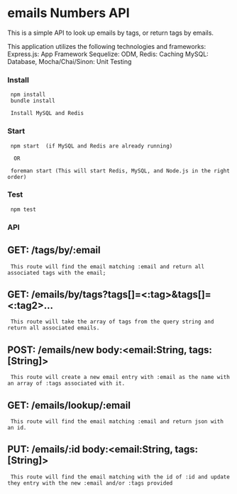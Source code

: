 emails Numbers API
==========================================

This is a simple API to look up emails by tags, or return tags by emails.

This application utilizes the following technologies and frameworks:
    Express.js: App Framework
    Sequelize: ODM,
    Redis: Caching
    MySQL: Database,
    Mocha/Chai/Sinon: Unit Testing

 ### Install

     npm install
     bundle install

     Install MySQL and Redis

 ### Start

     npm start  (if MySQL and Redis are already running)

      OR

     foreman start (This will start Redis, MySQL, and Node.js in the right order)

 ### Test

     npm test

 ### API

 ## GET: /tags/by/:email
     This route will find the email matching :email and return all associated tags with the email;

 ## GET: /emails/by/tags?tags[]=<:tag>&tags[]=<:tag2>...
     This route will take the array of tags from the query string and return all associated emails.

 ## POST: /emails/new body:<email:String, tags:[String]>
     This route will create a new email entry with :email as the name with an array of :tags associated with it.

 ## GET: /emails/lookup/:email
     This route will find the email matching :email and return json with an id.

 ## PUT: /emails/:id body:<email:String, tags:[String]>
     This route will find the email matching with the id of :id and update they entry with the new :email and/or :tags provided
